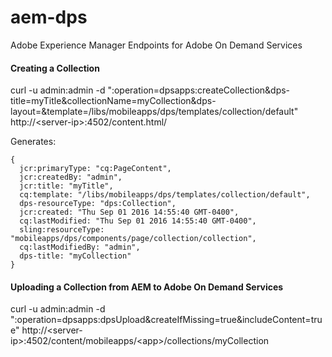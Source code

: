 # aem-dps
Adobe Experience Manager Endpoints for Adobe On Demand Services

#### Creating a Collection 
curl -u admin:admin -d ":operation=dpsapps:createCollection&dps-title=myTitle&collectionName=myCollection&dps-layout=&template=/libs/mobileapps/dps/templates/collection/default" http://\<server-ip\>:4502/content.html/<path-to-app>

Generates:
```
{
  jcr:primaryType: "cq:PageContent",
  jcr:createdBy: "admin",
  jcr:title: "myTitle",
  cq:template: "/libs/mobileapps/dps/templates/collection/default",
  dps-resourceType: "dps:Collection",
  jcr:created: "Thu Sep 01 2016 14:55:40 GMT-0400",
  cq:lastModified: "Thu Sep 01 2016 14:55:40 GMT-0400",
  sling:resourceType: "mobileapps/dps/components/page/collection/collection",
  cq:lastModifiedBy: "admin",
  dps-title: "myCollection"
}
```

#### Uploading a Collection from AEM to Adobe On Demand Services
curl -u admin:admin -d ":operation=dpsapps:dpsUpload&createIfMissing=true&includeContent=true" http://\<server-ip\>:4502/content/mobileapps/\<app\>/collections/myCollection

